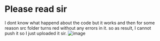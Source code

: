 # Please read sir

I dont know what happend about the code but it works and then for some reason src folder turns red without any errors in it. so as result, I cannot push it so I just uploaded it sir.
![image](https://user-images.githubusercontent.com/114374756/206836669-3884c699-b236-4fb7-9a7d-edf2748ed84c.png)
